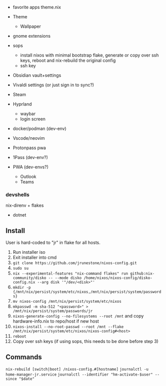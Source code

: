 * favorite apps theme.nix
* Theme
    * Wallpaper
* gnome extensions
* sops
    * install nixos with minimal bootstrap flake, generate or copy over ssh keys, reboot and nix-rebuild the original config
    * ssh key
* Obsidian vault+settings
* Vivaldi settings (or just sign in to sync?)

* Steam
* Hyprland
    * waybar
    * login screen
* docker/podman (dev-env)
* Vscode/neovim
* Protonpass pwa
* 1Pass (dev-env?)
* PWA (dev-envs?)
    * Outlook
    * Teams

### devshells
nix-direnv + flakes
* dotnet

## Install
User is hard-coded to "jr" in flake for all hosts.

1. Run installer iso
2. Exit installer into cmd
6. `git clone https://github.com/jrunestone/nixos-config.git`
5. `sudo su`
4. `nix --experimental-features "nix-command flakes" run github:nix-community/disko -- --mode disko /home/nixos/nixos-config/disko-config.nix --arg disk '"/dev/<disk>"'`
5. `mkdir -p {/mnt/nix/persist/system/etc/nixos,/mnt/nix/persist/system/passwords}`
6. `mv nixos-config /mnt/nix/persist/system/etc/nixos`
8. `mkpasswd -m sha-512 "<password>" > /mnt/nix/persist/system/passwords/jr`
5. `nixos-generate-config --no-filesystems --root /mnt` and copy hardware-info.nix to repo/host if new host
9. `nixos-install --no-root-passwd --root /mnt --flake /mnt/nix/persist/system/etc/nixos/nixos-config#<host>`
10. `reboot`
11. Copy over ssh keys (if using sops, this needs to be done before step 3)

## Commands
`nix-rebuild [switch|boot] /nixos-config.#[hostname]`
`journalctl -u home-manager-jr.service`
`journalctl --identifier "hm-activate-$user" --since "$date"`
